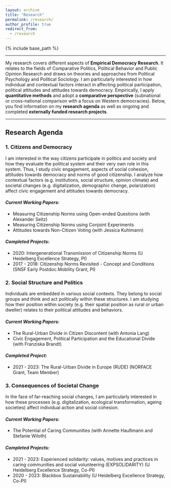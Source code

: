 ```yaml
---
layout: archive
title: "Research"
permalink: /research/
author_profile: true
redirect_from:
  - /research
---
```


{% include base_path %}


---

My research covers different aspects of **Empirical Democracy Research**. It relates to the fields of Comparative Politics, Political Behavior and Public Opinion Research and draws on theories and approaches from Political Psychology and Political Sociology. I am particularly interested in how individual and contextual factors interact in affecting political participation, political attitudes and attitudes towards democracy. Empirically, I apply **quantitative methods** and adopt a **comparative perspective** (subnational or cross-national comparison with a focus on Western democracies). Below, you find information on my **research agenda** as well as ongoing and completed **externally funded research projects**.

---

## Research Agenda

### 1. Citizens and Democracy 
I am interested in the way citizens participate in politics and society and how they evaluate the political system and their very own role in this system. Thus, I study civic engagement, aspects of social cohesion, attitudes towards democracy and norms of good citizenship. I analyze how contextual factors (e.g. institutions, social structure, opinion climate) and societal changes (e.g. digitalization, demographic change, polarization) affect civic engagement and attitudes towards democracy.

#### *Current Working Papers:*
* Measuring Citizenship Norms using Open-ended Questions (with Alexander Seitz) 
* Measuring Citizenship Norms using Conjoint Experiments
* Attitudes towards Non-Citizen Voting (with Jessica Kuhlmann)

#### *Completed Projects:*
* 2020: Intergenerational Transmission of Citizenship Norms (U Heidelberg Excellence Strategy, PI)
* 2017 - 2018: Citizenship Norms Revisited - Concept and Conditions (SNSF Early Postdoc.Mobility Grant, PI)


### 2. Social Structure and Politics
Individuals are embedded in various social contexts. They belong to social groups and think and act politically within these structures. I am studying how their position within society (e.g. their spatial position as rural or urban dweller) relates to their political attitudes and behaviors.  

#### *Current Working Papers:*
* The Rural-Urban Divide in Citizen Discontent (with Antonia Lang) 
* Civic Engagement, Political Participation and the Educational Divide (with Franziska Brandt)  

#### *Completed Project:*
* 2021 - 2023: The Rural-Urban Divide in Europe (RUDE) (NORFACE Grant, Team Member)


### 3. Consequences of Societal Change
In the face of far-reaching social changes, I am particularly interested in how these processes (e.g. digitalization, ecological transformation, ageing societies) affect individual action and social cohesion.  

#### *Current Working Papers:*
* The Potential of Caring Communities (with Annette Haußmann and Stefanie Wiloth)  

#### *Completed Projects:*
* 2021 - 2023: Experienced solidarity: values, motives and practices in caring communities and social volunteering (EXPSOLIDARITY) (U Heidelberg Excellence Strategy, Co-PI)
* 2020 - 2023: Blackbox Sustainability (U Heidelberg Excellence Strategy, Co-PI)


